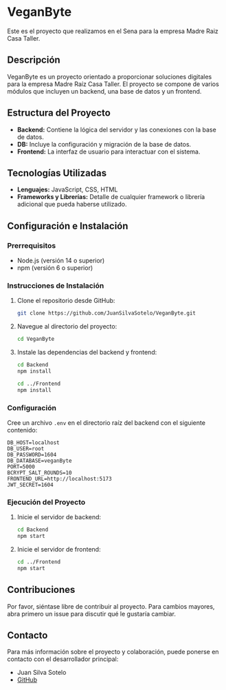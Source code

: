 

# VeganByte

Este es el proyecto que realizamos en el Sena para la empresa Madre Raiz Casa Taller.

## Descripción

VeganByte es un proyecto orientado a proporcionar soluciones digitales para la empresa Madre Raíz Casa Taller. El proyecto se compone de varios módulos que incluyen un backend, una base de datos y un frontend.

## Estructura del Proyecto

- **Backend:** Contiene la lógica del servidor y las conexiones con la base de datos.
- **DB:** Incluye la configuración y migración de la base de datos.
- **Frontend:** La interfaz de usuario para interactuar con el sistema.

## Tecnologías Utilizadas

- **Lenguajes:** JavaScript, CSS, HTML
- **Frameworks y Librerías:** Detalle de cualquier framework o librería adicional que pueda haberse utilizado.
  
## Configuración e Instalación

### Prerrequisitos

- Node.js (versión 14 o superior)
- npm (versión 6 o superior)

### Instrucciones de Instalación

1. Clone el repositorio desde GitHub:
   ```bash
   git clone https://github.com/JuanSilvaSotelo/VeganByte.git
   ```

2. Navegue al directorio del proyecto:
   ```bash
   cd VeganByte
   ```

3. Instale las dependencias del backend y frontend:
   ```bash
   cd Backend
   npm install
   ```

   ```bash
   cd ../Frontend
   npm install
   ```

### Configuración

Cree un archivo `.env` en el directorio raíz del backend con el siguiente contenido:

```properties
DB_HOST=localhost
DB_USER=root
DB_PASSWORD=1604
DB_DATABASE=veganByte
PORT=5000
BCRYPT_SALT_ROUNDS=10
FRONTEND_URL=http://localhost:5173
JWT_SECRET=1604
```

### Ejecución del Proyecto

1. Inicie el servidor de backend:
   ```bash
   cd Backend
   npm start
   ```

2. Inicie el servidor de frontend:
   ```bash
   cd ../Frontend
   npm start
   ```

## Contribuciones

Por favor, siéntase libre de contribuir al proyecto. Para cambios mayores, abra primero un issue para discutir qué le gustaría cambiar.

## Contacto

Para más información sobre el proyecto y colaboración, puede ponerse en contacto con el desarrollador principal:

- Juan Silva Sotelo   
- [GitHub](https://github.com/JuanSilvaSotelo)

